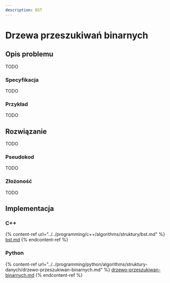```yaml
---
description: BST
---
```


# Drzewa przeszukiwań binarnych

## Opis problemu

TODO

### Specyfikacja

TODO

### Przykład

TODO

## Rozwiązanie

TODO

### Pseudokod

TODO

### Złożoność

TODO

## Implementacja

### C++

{% content-ref url="../../programming/c++/algorithms/struktury/bst.md" %}
[bst.md](../../programming/c++/algorithms/struktury/bst.md)
{% endcontent-ref %}

### Python

{% content-ref url="../../programming/python/algorithms/struktury-danych/drzewo-przeszukiwan-binarnych.md" %}
[drzewo-przeszukiwan-binarnych.md](../../programming/python/algorithms/struktury-danych/drzewo-przeszukiwan-binarnych.md)
{% endcontent-ref %}
